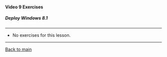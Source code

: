 #### Video 9 Exercises

##### Deploy Windows 8.1

---

- No exercises for this lesson.

---

[Back to main](https://github.com/rot0xd/CBTNuggets/blob/master/CEHv9/README.md)

